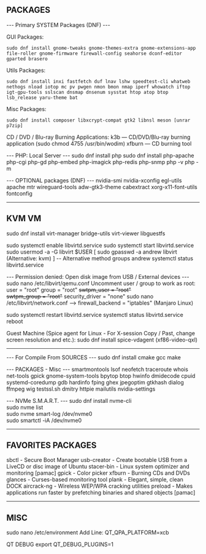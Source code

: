 ## PACKAGES

--- Primary SYSTEM Packages (DNF) ---

GUI Packages:
```
sudo dnf install gnome-tweaks gnome-themes-extra gnome-extensions-app file-roller gnome-firmware firewall-config seahorse dconf-editor gparted brasero
```

Utils Packages:
```
sudo dnf install inxi fastfetch duf lnav lshw speedtest-cli whatweb nethogs nload iotop mc pv pwgen nmon bmon nmap iperf whowatch iftop igt-gpu-tools sslscan dnsmap dnsenum sysstat htop atop btop lsb_release yaru-theme bat
```

Misc Packages:
```
sudo dnf install composer libxcrypt-compat gtk2 libnsl meson [unrar p7zip]
```

CD / DVD / Blu-ray Burning Applications:
k3b — CD/DVD/Blu-ray burning application (sudo chmod 4755 /usr/bin/wodim)
xfburn — CD burning tool

--- PHP: Local Server ---
sudo dnf install php
sudo dnf install php-apache php-cgi php-gd php-embed php-imagick php-redis php-snmp
php -v
php -m

--- OPTIONAL packages (DNF) ---
nvidia-smi nvidia-xconfig egl-utils apache mtr wireguard-tools adw-gtk3-theme cabextract xorg-x11-font-utils fontconfig

___

## KVM VM
sudo dnf install virt-manager bridge-utils virt-viewer libguestfs

sudo systemctl enable libvirtd.service
sudo systemctl start libvirtd.service
sudo usermod -a -G libvirt $USER
[ sudo gpasswd -a andrew libvirt (Alternative: kvm) ] -- Alternative method
groups andrew
systemctl status libvirtd.service

--- Permission denied: Open disk image from USB / External devices ---
sudo nano /etc/libvirt/qemu.conf
Uncomment user / group to work as root:
user = "root"
group = "root"
~~swtpm_user = "root"~~  
~~swtpm_group = "root"~~
security_driver = "none"
sudo nano /etc/libvirt/network.conf --> firewall_backend = "iptables" (Manjaro Linux)

sudo systemctl restart libvirtd.service
systemctl status libvirtd.service
reboot

Guest Machine (Spice agent for Linux - For X-session
Copy / Past, change screen resolution and etc.):
sudo dnf install spice-vdagent (xf86-video-qxl)

___

--- For Compile From SOURCES ---
sudo dnf install cmake gcc make

--- PACKAGES - Misc ---
smartmontools lsof neofetch traceroute whois net-tools gpick gnome-system-tools bpytop btop
hwinfo dmidecode cpuid systemd-coredump gdb hardinfo fping
ghex jpegoptim gtkhash dialog ffmpeg
wig testssl.sh dmitry httpie
mailutils
nvidia-settings

--- NVMe S.M.A.R.T. ---
sudo dnf install nvme-cli  
sudo nvme list  
sudo nvme smart-log /dev/nvme0  
sudo smartctl -iA /dev/nvme0

___

## FAVORITES PACKAGES
sbctl - Secure Boot Manager
usb-creator - Create bootable USB from a LiveCD or disc image of Ubuntu
stacer-bin - Linux system optimizer and monitoring [pamac]
gpick - Color picker
xfburn - Burning CDs and DVDs
glances - Curses-based monitoring tool
plank - Elegant, simple, clean DOCK
aircrack-ng - Wireless WEP/WPA cracking utilities
preload - Makes applications run faster by prefetching binaries and shared objects [pamac]

___

## MISC
sudo nano /etc/environment
Add Line:
QT_QPA_PLATFORM=xcb

QT DEBUG
export QT_DEBUG_PLUGINS=1
